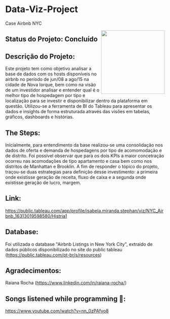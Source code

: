 # Data-Viz-Project
 Case Airbnb NYC
 
<img align="right" src="https://portuguessemmisterio.files.wordpress.com/2016/06/nova-york.jpg?w=336&h=223" alt="" width="201" height="201" />

## Status do Projeto: Concluído

## Descrição do Projeto: 
Este projeto tem como objetivo analisar a base de dados com os hosts disponíveis no airbnb no período de jun/08 a ago/15 na cidade de Nova Iorque, bem como na visão de um investidor analisar e entender qual é o melhor tipo de hospedagem por tipo e localização para se investir e disponibilizar dentro da plataforma em questão. Utilizou-se a ferramenta de BI do Tableau para apresentar os dados e insights de forma estruturada através das visões em tabelas, gráficos, dashboards e histórias. 
## The Steps: 
Inicialmente, para entendimento da base realizou-se uma consolidação nos dados de oferta e demanda de hospedagens por tipo de acomomodação e de distrito. Foi possível observar que para os dois KPIs a maior concetração ocorreu nas acomodações de tipo apartamento e casa bem como nos distritos de Manhattan e Brooklin. A fim de responder o tópico do projeto, traçou-se duas estrategias para definição desse investimento: a primeira onde existisse geração de receita, fluxo de caixa e a segunda onde existisse geração de lucro, margem.

## Link: 
https://public.tableau.com/app/profile/isabela.miranda.stephan/viz/NYC_Airbnb_16313019598580/Histria1

## Database: 
Foi utilizada o database "Airbnb Listings in New York City", extraido de dados públicos disponibilizado no site do public tableau (https://public.tableau.com/pt-br/s/resources)

## Agradecimentos:
Raiana Rocha (https://www.linkedin.com/in/raiana-rocha/)

## Songs listened while programming 🎼: 
https://www.youtube.com/watch?v=nn_0zPAfyo8


